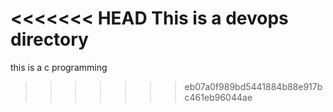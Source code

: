 <<<<<<< HEAD
This is a devops directory
=======
this is a c programming
>>>>>>> eb07a0f989bd5441884b88e917bc461eb96044ae
